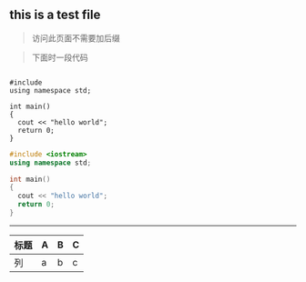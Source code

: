 ## this is a test file ##
>访问此页面不需要加后缀

>下面时一段代码

<pre><code>
#include <iostream>
using namespace std;

int main()
{
  cout << "hello world";
  return 0;
}
</code></pre>

```c++
#include <iostream>
using namespace std;

int main()
{
  cout << "hello world";
  return 0;
}
```

***
标题|A|B|C
-|-|-|-
列|a|b|c
